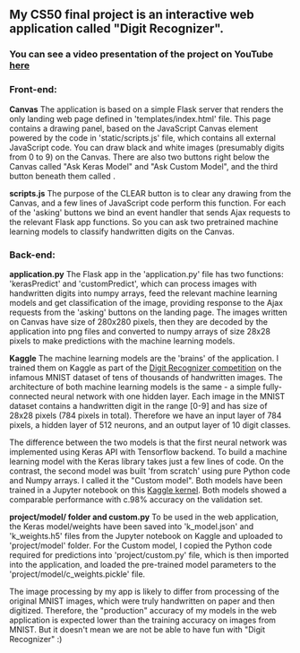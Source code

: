 ## My CS50 final project is an interactive web application called "Digit Recognizer".
### You can see a video presentation of the project on YouTube [here](https://www.youtube.com/watch?v=ein2VnyxFTQ)

### Front-end:
**Canvas**
The application is based on a simple Flask server that renders the only landing web page defined in 'templates/index.html' file.
This page contains a drawing panel, based on the JavaScript Canvas element powered by the code in 'static/scripts.js' file,
which contains all external JavaScript code. You can draw black and white images (presumably digits from 0 to 9) on the Canvas.
There are also two buttons right below the Canvas called "Ask Keras Model" and "Ask Custom Model", and the third button beneath
them called <CLEAR>.

**scripts.js**
The purpose of the CLEAR button is to clear any drawing from the Canvas, and a few lines of JavaScript code perform this function.
For each of the 'asking' buttons we bind an event handler that sends Ajax requests to the relevant Flask app functions.
So you can ask two pretrained machine learning models to classify handwritten digits on the Canvas.


### Back-end:
**application.py**
The Flask app in the 'application.py' file has two functions: 'kerasPredict' and 'customPredict', which can process
images with handwritten digits into numpy arrays, feed the relevant machine learning models and get classification of the image,
providing response to the Ajax requests from the 'asking' buttons on the landing page. The images written on Canvas have size
of 280x280 pixels, then they are decoded by the application into png files and converted to numpy arrays of size 28x28 pixels
to make predictions with the machine learning models.

**Kaggle**
The machine learning models are the 'brains' of the application. I trained them on Kaggle as part of the
[Digit Recognizer competition](https://www.kaggle.com/c/digit-recognizer) on the infamous MNIST dataset of tens
of thousands of handwritten images. The architecture of both machine learning models is the same - a simple fully-connected
neural network with one hidden layer. Each image in the MNIST dataset contains a handwritten digit in the range [0-9]
and has size of 28x28 pixels (784 pixels in total). Therefore we have an input layer of 784 pixels, a hidden layer of 512 neurons,
and an output layer of 10 digit classes.

The difference between the two models is that the first neural network was implemented using Keras API with Tensorflow backend.
To build a machine learning model with the Keras library takes just a few lines of code. On the contrast, the second model
was built 'from scratch' using pure Python code and Numpy arrays. I called it the "Custom model". Both models have been trained
in a Jupyter notebook on this [Kaggle kernel](https://www.kaggle.com/szaitseff/under-the-hood-a-dense-net-w-mnist-dataset). Both
models showed a comparable performance with c.98% accuracy on the validation set.

**project/model/ folder and custom.py**
To be used in the web application, the Keras model/weights have been saved into 'k_model.json' and 'k_weights.h5'
files from the Jupyter notebook on Kaggle and uploaded to 'project/model' folder.
For the Custom model, I copied the Python code required for predictions into 'project/custom.py' file, which is then imported
into the application, and loaded the pre-trained model parameters to the 'project/model/c_weights.pickle' file.

The image processing by my app is likely to differ from processing of the original MNIST images, which were truly handwritten
on paper and then digitized. Therefore, the "production" accuracy of my models in the web application is expected lower
than the training accuracy on images from MNIST. But it doesn't mean we are not be able to have fun with "Digit Recognizer" :)
